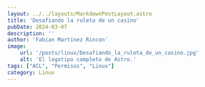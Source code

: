 ```yaml
---
layout: ../../layouts/MarkdownPostLayout.astro
title: 'Desafiando la ruleta de un casino'
pubDate: 2024-03-07
description: ''
author: 'Fabian Martinez Rincon'
image:
    url: '/posts/linux/Desafiando_la_ruleta_de_un_casino.jpg'
    alt: 'El logotipo completo de Astro.'
tags: ["ACL", "Permisos", "Linux"]
category: Linux
---
```

